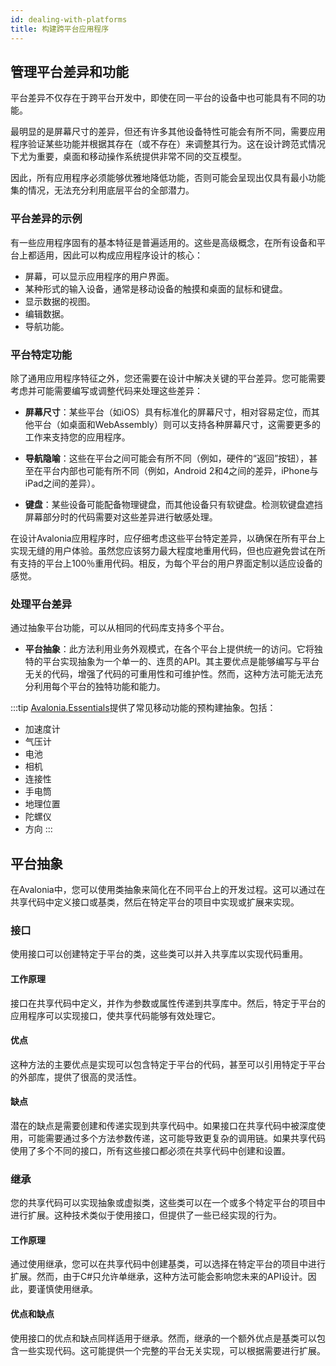 ```yaml
---
id: dealing-with-platforms
title: 构建跨平台应用程序
---
```


## 管理平台差异和功能

平台差异不仅存在于跨平台开发中，即使在同一平台的设备中也可能具有不同的功能。

最明显的是屏幕尺寸的差异，但还有许多其他设备特性可能会有所不同，需要应用程序验证某些功能并根据其存在（或不存在）来调整其行为。这在设计跨范式情况下尤为重要，桌面和移动操作系统提供非常不同的交互模型。

因此，所有应用程序必须能够优雅地降低功能，否则可能会呈现出仅具有最小功能集的情况，无法充分利用底层平台的全部潜力。

### 平台差异的示例

有一些应用程序固有的基本特征是普遍适用的。这些是高级概念，在所有设备和平台上都适用，因此可以构成应用程序设计的核心：

* 屏幕，可以显示应用程序的用户界面。
* 某种形式的输入设备，通常是移动设备的触摸和桌面的鼠标和键盘。
* 显示数据的视图。
* 编辑数据。
* 导航功能。

### 平台特定功能

除了通用应用程序特征之外，您还需要在设计中解决关键的平台差异。您可能需要考虑并可能需要编写或调整代码来处理这些差异：

* **屏幕尺寸**：某些平台（如iOS）具有标准化的屏幕尺寸，相对容易定位，而其他平台（如桌面和WebAssembly）则可以支持各种屏幕尺寸，这需要更多的工作来支持您的应用程序。

* **导航隐喻**：这些在平台之间可能会有所不同（例如，硬件的“返回”按钮），甚至在平台内部也可能有所不同（例如，Android 2和4之间的差异，iPhone与iPad之间的差异）。

* **键盘**：某些设备可能配备物理键盘，而其他设备只有软键盘。检测软键盘遮挡屏幕部分时的代码需要对这些差异进行敏感处理。

在设计Avalonia应用程序时，应仔细考虑这些平台特定差异，以确保在所有平台上实现无缝的用户体验。虽然您应该努力最大程度地重用代码，但也应避免尝试在所有支持的平台上100％重用代码。相反，为每个平台的用户界面定制以适应设备的感觉。

### 处理平台差异

通过抽象平台功能，可以从相同的代码库支持多个平台。

* **平台抽象**：此方法利用业务外观模式，在各个平台上提供统一的访问。它将独特的平台实现抽象为一个单一的、连贯的API。其主要优点是能够编写与平台无关的代码，增强了代码的可重用性和可维护性。然而，这种方法可能无法充分利用每个平台的独特功能和能力。

:::tip
[Avalonia.Essentials](https://github.com/AvaloniaUI/Avalonia.Essentials)提供了常见移动功能的预构建抽象。包括：

* 加速度计
* 气压计
* 电池
* 相机
* 连接性
* 手电筒
* 地理位置
* 陀螺仪
* 方向
:::

## 平台抽象

在Avalonia中，您可以使用类抽象来简化在不同平台上的开发过程。这可以通过在共享代码中定义接口或基类，然后在特定平台的项目中实现或扩展来实现。

### 接口

使用接口可以创建特定于平台的类，这些类可以并入共享库以实现代码重用。

#### 工作原理
接口在共享代码中定义，并作为参数或属性传递到共享库中。然后，特定于平台的应用程序可以实现接口，使共享代码能够有效处理它。

#### 优点
这种方法的主要优点是实现可以包含特定于平台的代码，甚至可以引用特定于平台的外部库，提供了很高的灵活性。

#### 缺点
潜在的缺点是需要创建和传递实现到共享代码中。如果接口在共享代码中被深度使用，可能需要通过多个方法参数传递，这可能导致更复杂的调用链。如果共享代码使用了多个不同的接口，所有这些接口都必须在共享代码中创建和设置。

### 继承
您的共享代码可以实现抽象或虚拟类，这些类可以在一个或多个特定平台的项目中进行扩展。这种技术类似于使用接口，但提供了一些已经实现的行为。

#### 工作原理
通过使用继承，您可以在共享代码中创建基类，可以选择在特定平台的项目中进行扩展。然而，由于C#只允许单继承，这种方法可能会影响您未来的API设计。因此，要谨慎使用继承。

#### 优点和缺点
使用接口的优点和缺点同样适用于继承。然而，继承的一个额外优点是基类可以包含一些实现代码。这可能提供一个完整的平台无关实现，可以根据需要进行扩展。
